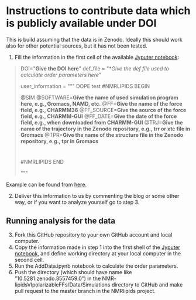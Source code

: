 # Instructions to contribute data which is publicly available under DOI
This is build assuming that the data is in Zenodo.
Ideally this should work also for other potential sources, but it has not been tested.

1. Fill the information in the first cell of the available [Jyputer notebook](https://github.com/NMRLipids/NMRlipidsVIpolarizableFFs/blob/master/scripts/AddData.ipynb):

>DOI="**Give the DOI here**"
>def_file  = "**Give the *def file used to calculate order parameters here**"
>
>user_information = """
>DOPE test
>#NMRLIPIDS BEGIN
>
>@SIM
>@SOFTWARE=**Give the name of used simulation program here, e.g., Gromacs, NAMD, etc.**
>@FF=**Give the name of the force field, e.g., CHARMM36**
>@FF_SOURCE=**Give the source of the force field, e.g., CHARMM-GUI**
>@FF_DATE=**Give the date of the force field, e.g., when downloaded from CHARMM-GUI**
>@TRJ=**Give the name of the trajectory in the Zenodo repository, e.g., trr or xtc file in Gromacs**
>@TPR=**Give the name of the structure file in the Zenodo repository, e.g., tpr in Gromacs**
>#
>#NMRLIPIDS END
>
>"""

Example can be found from [here]().

2. Deliver this information to us by commenting the blog or some other way,
or if you want to analyze yourself go to step 3.

## Running analysis for the data

3. Fork this GitHub repository to your own GitHub account and local computer.
4. Copy the information made in step 1 into the first shell of
the [Jyputer notebook](https://github.com/NMRLipids/NMRlipidsVIpolarizableFFs/blob/master/scripts/AddData.ipynb),
and define working directory at your local computer in the second cell.
5. Run the AddData.ipynb notebook to calculate the order parameters.
6. Push the directory (which should have name like ”10.5281:zenodo.3557459.0”) in the NMR-
lipidsVIpolarizableFFs/Data/Simulations directory to GitHub and make pull request to the master branch in the NMRlipids project.
